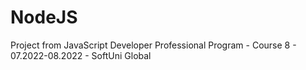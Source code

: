 # NodeJS
Project from JavaScript Developer Professional Program - Course 8 - 07.2022-08.2022 - SoftUni Global
